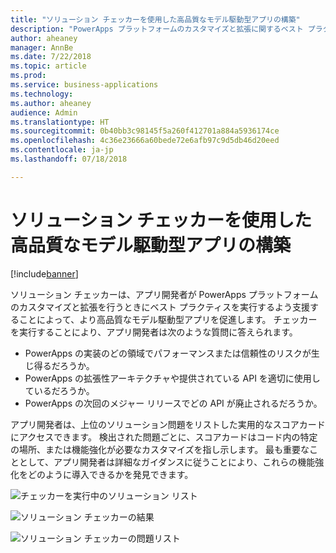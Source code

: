 ```yaml
---
title: "ソリューション チェッカーを使用した高品質なモデル駆動型アプリの構築"
description: "PowerApps プラットフォームのカスタマイズと拡張に関するベスト プラクティスを実行します"
author: aheaney
manager: AnnBe
ms.date: 7/22/2018
ms.topic: article
ms.prod: 
ms.service: business-applications
ms.technology: 
ms.author: aheaney
audience: Admin
ms.translationtype: HT
ms.sourcegitcommit: 0b40bb3c98145f5a260f412701a884a5936174ce
ms.openlocfilehash: 4c36e23666a60bede72e6afb97c9d5db46d20eed
ms.contentlocale: ja-jp
ms.lasthandoff: 07/18/2018

---
```

# <a name="build-model-driven-apps-of-higher-quality-with-solution-checker"></a>ソリューション チェッカーを使用した高品質なモデル駆動型アプリの構築


[!include[banner](../../includes/banner.md)]

ソリューション チェッカーは、アプリ開発者が PowerApps プラットフォームのカスタマイズと拡張を行うときにベスト プラクティスを実行するよう支援することによって、より高品質なモデル駆動型アプリを促進します。 チェッカーを実行することにより、アプリ開発者は次のような質問に答えられます。

- PowerApps の実装のどの領域でパフォーマンスまたは信頼性のリスクが生じ得るだろうか。
- PowerApps の拡張性アーキテクチャや提供されている API を適切に使用しているだろうか。
- PowerApps の次回のメジャー リリースでどの API が廃止されるだろうか。
 
アプリ開発者は、上位のソリューション問題をリストした実用的なスコアカードにアクセスできます。 検出された問題ごとに、スコアカードはコード内の特定の場所、または機能強化が必要なカスタマイズを指し示します。 最も重要なこととして、アプリ開発者は詳細なガイダンスに従うことにより、これらの機能強化をどのように導入できるかを発見できます。

![チェッカーを実行中のソリューション リスト](media/01_SolutionList.jpg "ソリューション チェッカーを実行中")

![ソリューション チェッカーの結果](media/02_Summary.jpg "ソリューション チェッカーの結果")

![ソリューション チェッカーの問題リスト](media/03_IssueList.jpg "ソリューション チェッカーの問題リスト")


